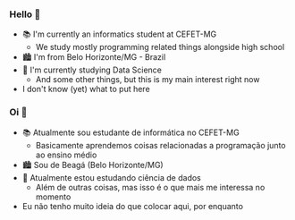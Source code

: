 ### Hello 👋

- 📚 I'm currently an informatics student at CEFET-MG
  - We study mostly programming related things alongside high school
- 🏙 I'm from Belo Horizonte/MG - Brazil
- 💾 I'm currently studying Data Science
  - And some other things, but this is my main interest right now
- I don't know (yet) what to put here

### Oi 👋

- 📚 Atualmente sou estudante de informática no CEFET-MG
  - Basicamente aprendemos coisas relacionadas a programação junto ao ensino médio
- 🏙 Sou de Beagá (Belo Horizonte/MG)
- 💾 Atualmente estou estudando ciência de dados
  - Além de outras coisas, mas isso é o que mais me interessa no momento
- Eu não tenho muito ideia do que colocar aqui, por enquanto
